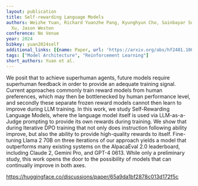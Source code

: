 ```yaml
---
layout: publication
title: Self-rewarding Language Models
authors: Weizhe Yuan, Richard Yuanzhe Pang, Kyunghyun Cho, Sainbayar Sukhbaatar, Jing
  Xu, Jason Weston
conference: No Venue
year: 2024
bibkey: yuan2024self
additional_links: [{name: Paper, url: 'https://arxiv.org/abs/hf2401.10020'}]
tags: ["Model Architecture", "Reinforcement Learning"]
short_authors: Yuan et al.
---
```

We posit that to achieve superhuman agents, future models require superhuman feedback in order to provide an adequate training signal. Current approaches commonly train reward models from human preferences, which may then be bottlenecked by human performance level, and secondly these separate frozen reward models cannot then learn to improve during LLM training. In this work, we study Self-Rewarding Language Models, where the language model itself is used via LLM-as-a-Judge prompting to provide its own rewards during training. We show that during Iterative DPO training that not only does instruction following ability improve, but also the ability to provide high-quality rewards to itself. Fine-tuning Llama 2 70B on three iterations of our approach yields a model that outperforms many existing systems on the AlpacaEval 2.0 leaderboard, including Claude 2, Gemini Pro, and GPT-4 0613. While only a preliminary study, this work opens the door to the possibility of models that can continually improve in both axes.

https://huggingface.co/discussions/paper/65a9da1bf2878c013d172f5c